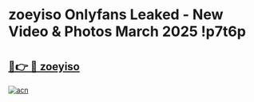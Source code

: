 # zoeyiso Onlyfans Leaked - New Video & Photos March 2025 !p7t6p

# <h2><a href="https://n5dh9i.iuczelnia.edu.pl?title=zoeyiso&ref=p7t6p">🔗👉 🔴 zoeyiso</a></h2>

[![acn](https://github.com/user-attachments/assets/0f9c940e-d8b0-45ae-aac7-cd30a18b3e1c)](https://n5dh9i.iuczelnia.edu.pl?title=zoeyiso&ref=p7t6p)

